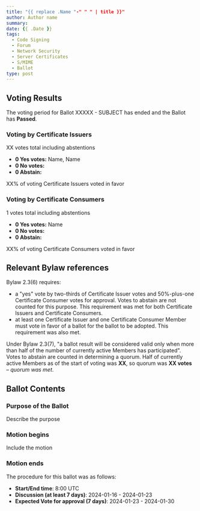 ```yaml
---
title: "{{ replace .Name "-" " " | title }}"
author: Author name
summary: 
date: {{ .Date }}
tags:
  - Code Signing
  - Forum
  - Network Security
  - Server Certificates
  - S/MIME
  - Ballot
type: post
---
```


## Voting Results

The voting period for Ballot XXXXX - SUBJECT has ended and the Ballot has **Passed**. 

### Voting by Certificate Issuers

XX votes total including abstentions

- **0 Yes votes:** Name, Name
- **0 No votes:**
- **0 Abstain:**  

XX% of voting Certificate Issuers voted in favor

### Voting by Certificate Consumers

1 votes total including abstentions

- **0 Yes votes:** Name  
- **0 No votes:**  
- **0 Abstain:**  

XX% of voting Certificate Consumers voted in favor

## Relevant Bylaw references

Bylaw 2.3(6) requires:

- a "yes" vote by two-thirds of Certificate Issuer votes and 50%-plus-one Certificate Consumer votes for approval.  Votes to abstain are not counted for this purpose. This requirement was met for both Certificate Issuers and Certificate Consumers.
- at least one Certificate Issuer and one Certificate Consumer Member must vote in favor of a ballot for the ballot to be adopted. This requirement was also met.

Under Bylaw 2.3(7), "a ballot result will be considered valid only when more than half of the number of currently active Members has participated". Votes to abstain are counted in determining a quorum. Half of currently active Members as of the start of voting was **XX**, so quorum was **XX votes** – _quorum was met_.

## Ballot Contents

### Purpose of the Ballot

Describe the purpose

### Motion begins

Include the motion

### Motion ends

The procedure for this ballot was as follows:

- **Start/End time**: 8:00 UTC
- **Discussion (at least 7 days)**: 2024-01-16 - 2024-01-23
- **Expected Vote for approval (7 days)**: 2024-01-23 - 2024-01-30
